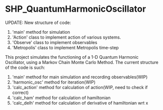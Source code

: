 # SHP_QuantumHarmonicOscillator
UPDATE: New structure of code:
1. 'main' method for simulation
2. 'Action' class to implement action of various systems.
3. 'Observe' class to implement observables
4. 'Metropolis' class to implement Metropolis time-step


This project simulates the functioning of a 1-D Quantum Harmonic Oscillator, using a Markov Chain Monte Carlo Method.
The current structure of the code is such:
1. 'main' method for main simulation and recording observables(WIP)
2. 'harmonic_osc' method for iteration(WIP)
3. 'calc_action' method for calculation of action(WIP, need to check if correct)
4. 'calc_ham' method for calculation of hamiltonian
5. 'calc_delh' method for calculation of derivative of hamiltonian wrt x
